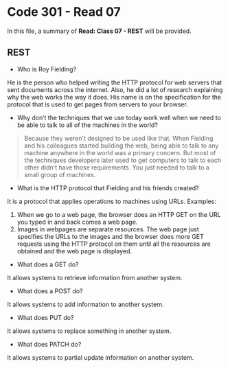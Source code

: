 # Code 301 - Read 07

In this file, a summary of **Read: Class 07 - REST** will be provided.

## REST

* Who is Roy Fielding?

He is the person who helped writing the HTTP protocol for web servers that sent documents across the internet. Also, he did a lot of research explaining why the web works the way it does. His name is on the specification for the protocol that is used to get pages from servers to your browser.

* Why don’t the techniques that we use today work well when we need to be able to talk to all of the machines in the world?

> Because they weren't designed to be used like that. When Fielding and his colleagues started building the web, being able to talk to any machine anywhere in the world was a primary concern. But most of the techniques developers later used to get computers to talk to each other didn't have those requirements. You just needed to talk to a small group of machines.

* What is the HTTP protocol that Fielding and his friends created?

It is a protocol that applies operations to machines using URLs. Examples:

1. When we go to a web page, the browser does an HTTP GET on the URL you typed in and back comes a web page.
2. Images in webpages are separate resources. The web page just specifies the URLs to the images and the browser does more GET requests using the HTTP protocol on them until all the resources are obtained and the web page is displayed.

* What does a GET do?

It allows systems to retrieve information from another system.

* What does a POST do?

It allows systems to add information to another system.

* What does PUT do?

It allows systems to replace something in another system.

* What does PATCH do?

It allows systems to partial update information on another system.

